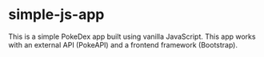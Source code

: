 # simple-js-app
 
This is a simple PokeDex app built using vanilla JavaScript. This app works with an external API (PokeAPI) and a frontend framework (Bootstrap).

